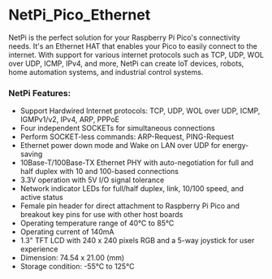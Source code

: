# NetPi_Pico_Ethernet

NetPi is the perfect solution for your Raspberry Pi Pico's connectivity needs. It's an Ethernet HAT that enables your Pico to easily connect to the internet. With support for various internet protocols such as TCP, UDP, WOL over UDP, ICMP, IPv4, and more, NetPi can create IoT devices, robots, home automation systems, and industrial control systems.

### NetPi Features:
  - Support Hardwired Internet protocols: TCP, UDP, WOL over UDP, ICMP, IGMPv1/v2, IPv4, ARP, PPPoE
  - Four independent SOCKETs for simultaneous connections
  - Perform SOCKET-less commands: ARP-Request, PING-Request
  - Ethernet power down mode and Wake on LAN over UDP for energy-saving
  - 10Base-T/100Base-TX Ethernet PHY with auto-negotiation for full and half duplex with 10 and 100-based connections
  - 3.3V operation with 5V I/O signal tolerance
  - Network indicator LEDs for full/half duplex, link, 10/100 speed, and active status
  - Female pin header for direct attachment to Raspberry Pi Pico and breakout key pins for use with other host boards
  - Operating temperature range of 40°C to 85°C
  - Operating current of 140mA
  - 1.3" TFT LCD with 240 x 240 pixels RGB and a 5-way joystick for user experience
  - Dimension: 74.54 x 21.00 (mm)
  - Storage condition: -55°C to 125°C
